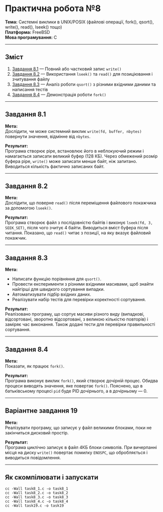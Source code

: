 # Практична робота №8  
**Тема:** Системні виклики в UNIX/POSIX (файлові операції, fork(), qsort(), write(), read(), lseek() тощо)  
**Платформа:** FreeBSD  
**Мова програмування:** C

---

## Зміст

1. [Завдання 8.1](#завдання-81) — Повний або частковий запис `write()`  
2. [Завдання 8.2](#завдання-82) — Використання `lseek()` та `read()` для позиціювання і зчитування файлу  
3. [Завдання 8.3](#завдання-83) — Аналіз роботи `qsort()` з різними вхідними даними та написання тестів  
4. [Завдання 8.4](#завдання-84) — Демонстрація роботи `fork()`  

---

## Завдання 8.1

**Мета:**  
Дослідити, чи може системний виклик `write(fd, buffer, nbytes)` повернути значення, відмінне від `nbytes`.

**Результат:**  
Програма створює pipe, встановлює його в неблокуючий режим і намагається записати великий буфер (128 КБ). Через обмежений розмір буфера pipe, `write()` може записати менше байт, ніж запитано. Виводиться кількість фактично записаних байт.

---

## Завдання 8.2

**Мета:**  
Дослідити, що поверне `read()` після переміщення файлового покажчика за допомогою `lseek()`.

**Результат:**  
Програма створює файл з послідовністю байтів і виконує `lseek(fd, 3, SEEK_SET)`, після чого зчитує 4 байти. Виводиться вміст буфера після читання. Показано, що `read()` читає з позиції, на яку вказує файловий покажчик.

---

## Завдання 8.3

**Мета:**  
- Написати функцію порівняння для `qsort()`.
- Провести експерименти з різними вхідними масивами, щоб знайти найгірші для швидкого сортування випадки.
- Автоматизувати підбір вхідних даних.
- Реалізувати набір тестів для перевірки коректності сортування.

**Результат:**  
Реалізовано програму, що сортує масиви різного виду (випадкові, відсортовані, зворотно відсортовані, з великою кількістю повторів) і заміряє час виконання. Також додані тести для перевірки правильності сортування.

---

## Завдання 8.4

**Мета:**  
Показати, як працює `fork()`.

**Результат:**  
Програма виконує виклик `fork()`, який створює дочірній процес. Обидва процеси виводять значення, яке повертає `fork()`. Пояснено, що в батьківському процесі `pid` буде PID дочірнього, а в дочірньому — 0.

---

## Варіантне завдання 19

**Мета:**  
Реалізувати програму, що записує у файл великими блоками, поки не закінчиться дисковий простір.

**Результат:**  
Програма циклічно записує в файл 4КБ блоки символів. При вичерпанні місця на диску `write()` повертає помилку `ENOSPC`, що обробляється і виводиться повідомлення.

---

## Як скомпілювати і запускати

```
cc -Wall task8_1.c -o task8_1
cc -Wall task8_2.c -o task8_2
cc -Wall task8_3.c -o task8_3
cc -Wall task8_4.c -o task8_4
cc -Wall task19.c -o task19
